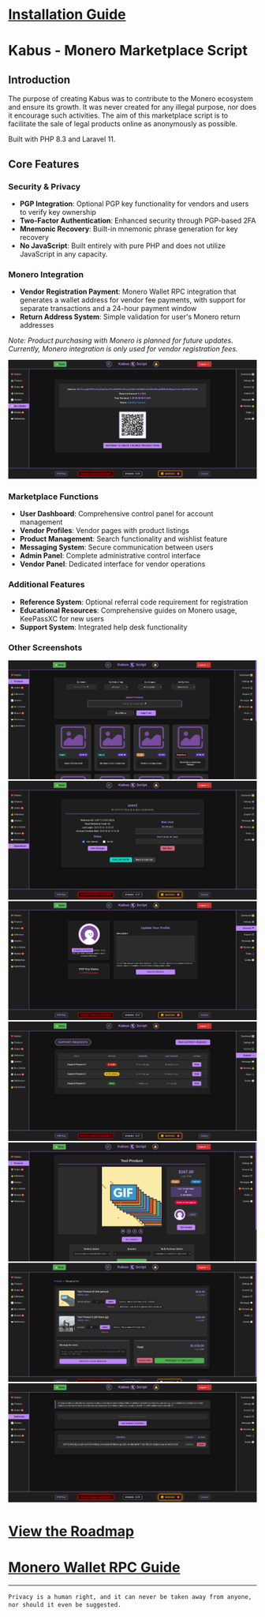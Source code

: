 # [Installation Guide](docs/INSTALLATION.md)

# Kabus - Monero Marketplace Script

## Introduction

The purpose of creating Kabus was to contribute to the Monero ecosystem and ensure its growth. It was never created for any illegal purpose, nor does it encourage such activities. The aim of this marketplace script is to facilitate the sale of legal products online as anonymously as possible.

Built with PHP 8.3 and Laravel 11.

## Core Features

### Security & Privacy
- **PGP Integration**: Optional PGP key functionality for vendors and users to verify key ownership
- **Two-Factor Authentication**: Enhanced security through PGP-based 2FA
- **Mnemonic Recovery**: Built-in mnemonic phrase generation for key recovery
- **No JavaScript**: Built entirely with pure PHP and does not utilize JavaScript in any capacity.

### Monero Integration
- **Vendor Registration Payment**: Monero Wallet RPC integration that generates a wallet address for vendor fee payments, with support for separate transactions and a 24-hour payment window
- **Return Address System**: Simple validation for user's Monero return addresses

*Note: Product purchasing with Monero is planned for future updates. Currently, Monero integration is only used for vendor registration fees.*

![Vendor Registration Payment](docs/1.png)

### Marketplace Functions
- **User Dashboard**: Comprehensive control panel for account management
- **Vendor Profiles**: Vendor pages with product listings
- **Product Management**: Search functionality and wishlist feature
- **Messaging System**: Secure communication between users
- **Admin Panel**: Complete administrative control interface
- **Vendor Panel**: Dedicated interface for vendor operations

### Additional Features
- **Reference System**: Optional referral code requirement for registration
- **Educational Resources**: Comprehensive guides on Monero usage, KeePassXC for new users
- **Support System**: Integrated help desk functionality

### Other Screenshots

![Products Page](docs/2.png)
![AdminPanel's User Page](docs/3.png)
![Account Page](docs/4.png)
![Support Page](docs/5.png)
![Products Page](docs/6.png)
![Cart Page](docs/7.png)
![Return Addresses Page](docs/8.png)


# [View the Roadmap](docs/ROADMAP.md)
# [Monero Wallet RPC Guide](docs/CONNECTING-MONERO-RPC.md)

---

```
Privacy is a human right, and it can never be taken away from anyone, nor should it even be suggested.
```
